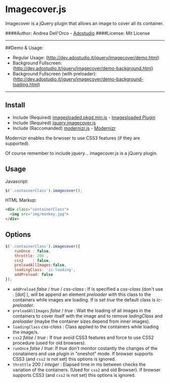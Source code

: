 Imagecover.js
==========
Imagecover is a jQuery plugin that allows an image to cover all its container.

####Author: Andrea Dell'Orco - [Adostudio](http://www.adostudio.it)
####License: Mit License
* * *
##Demo & Usage:
+ Regular Usage: (http://dev.adostudio.it/jquery/imagecover/demo.html)
+ Background Fullscreen: (http://dev.adostudio.it/jquery/imagecover/demo-background.html)
+ Background Fullscreen (with preloader): (http://dev.adostudio.it/jquery/imagecover/demo-background-loading.html)

* * *

## Install

+ Include (Required) [imagesloaded.pkgd.min.js](http://imagesloaded.desandro.com/imagesloaded.pkgd.min.js) - [Imagesloaded Plugin](https://github.com/desandro/imagesloaded)
+ Include (Required) [jquery.imagecover.js](http://dev.adostudio.it/jquery/imagecover/js/jquery.imagecover.js)
+ Include (Raccomanded) [modernizr.js](http://cdnjs.cloudflare.com/ajax/libs/modernizr/2.7.1/modernizr.dev.js) -  [Modernizr](http://modernizr.com/)

Modernizr enables the brwoser to use CSS3 features (if they are supported).

Of course remember to include jquery... imagecover.js is a jQuery plugin.


## Usage
Javascript: 
``` js
$('.containerClass').imagecover();
```
HTML Markup:
``` html
<div class="containerClass">
  <img src="img/monkey.jpg">
</div>
```
## Options
``` js
$('.containerClass').imagecover({
	runOnce	: false,
	throttle: 200 , 
	css2	: false,
	preloadAllImages:false,
	loadingClass: 'ic-loading',
	addPreload: false
});
```

+ `addPreload` _false_ / _true_ / _css-class_ : If is specified a _css-class_ (don't use . [dot] ), will be append an element _preloader_ with this class to the containers while images are loading. If is set _true_ the default class is _ic-preloader_.
+ `preloadAllImages` _false_ / _true_ : Wait the loading of all images in the containers to cover itself with the image  and to remove _ladingClass_ and _preloader_ (maybe  the container sizes depend from inner images).
+ `loadingClass` _css-class_ : Class applied to the containers while loading the image/s.
+ `css2` _false_ / _true_ : If _true_ avoid CSS3 features and force to use CSS2 procedure (used for old browsers). 
+ `runOnce` _false_ / _true_: If _true_ don't monitor costantly the changes of the conatainers and use plugin in "oneshot" mode. If browser supports CSS3 (and `css2` is not set) this options is ignored.
+ `throttle` 200 / _integer_ : Elapsed time in ms between checks the variation of the containers. (Used for `css2` and old Browser). If browser supports CSS3 (and `css2` is not set) this options is ignored.
